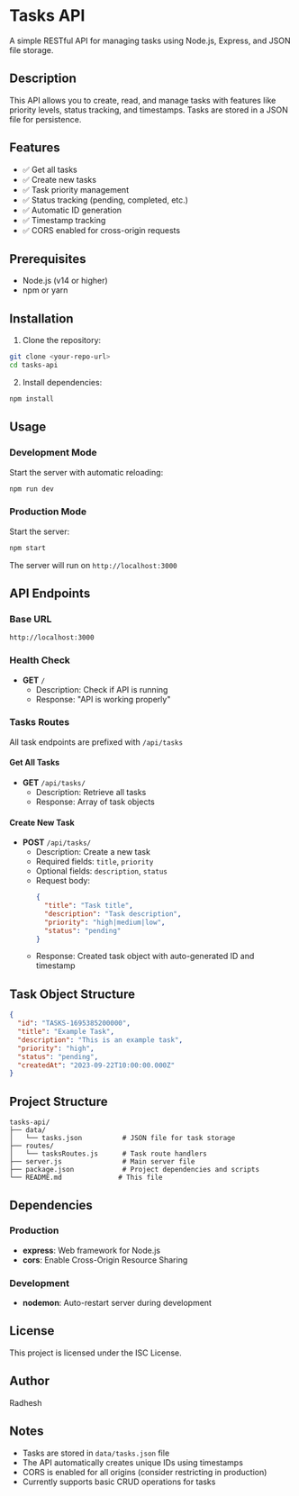 # Tasks API

A simple RESTful API for managing tasks using Node.js, Express, and JSON file storage.

## Description

This API allows you to create, read, and manage tasks with features like priority levels, status tracking, and timestamps. Tasks are stored in a JSON file for persistence.

## Features

- ✅ Get all tasks
- ✅ Create new tasks
- ✅ Task priority management
- ✅ Status tracking (pending, completed, etc.)
- ✅ Automatic ID generation
- ✅ Timestamp tracking
- ✅ CORS enabled for cross-origin requests

## Prerequisites

- Node.js (v14 or higher)
- npm or yarn

## Installation

1. Clone the repository:
```bash
git clone <your-repo-url>
cd tasks-api
```

2. Install dependencies:
```bash
npm install
```

## Usage

### Development Mode
Start the server with automatic reloading:
```bash
npm run dev
```

### Production Mode
Start the server:
```bash
npm start
```

The server will run on `http://localhost:3000`

## API Endpoints

### Base URL
```
http://localhost:3000
```

### Health Check
- **GET** `/`
  - Description: Check if API is running
  - Response: "API is working properly"

### Tasks Routes
All task endpoints are prefixed with `/api/tasks`

#### Get All Tasks
- **GET** `/api/tasks/`
  - Description: Retrieve all tasks
  - Response: Array of task objects

#### Create New Task
- **POST** `/api/tasks/`
  - Description: Create a new task
  - Required fields: `title`, `priority`
  - Optional fields: `description`, `status`
  - Request body:
    ```json
    {
      "title": "Task title",
      "description": "Task description",
      "priority": "high|medium|low",
      "status": "pending"
    }
    ```
  - Response: Created task object with auto-generated ID and timestamp

## Task Object Structure

```json
{
  "id": "TASKS-1695385200000",
  "title": "Example Task",
  "description": "This is an example task",
  "priority": "high",
  "status": "pending",
  "createdAt": "2023-09-22T10:00:00.000Z"
}
```

## Project Structure

```
tasks-api/
├── data/
│   └── tasks.json          # JSON file for task storage
├── routes/
│   └── tasksRoutes.js      # Task route handlers
├── server.js               # Main server file
├── package.json            # Project dependencies and scripts
└── README.md              # This file
```

## Dependencies

### Production
- **express**: Web framework for Node.js
- **cors**: Enable Cross-Origin Resource Sharing

### Development
- **nodemon**: Auto-restart server during development


## License

This project is licensed under the ISC License.

## Author

Radhesh

## Notes

- Tasks are stored in `data/tasks.json` file
- The API automatically creates unique IDs using timestamps
- CORS is enabled for all origins (consider restricting in production)
- Currently supports basic CRUD operations for tasks
